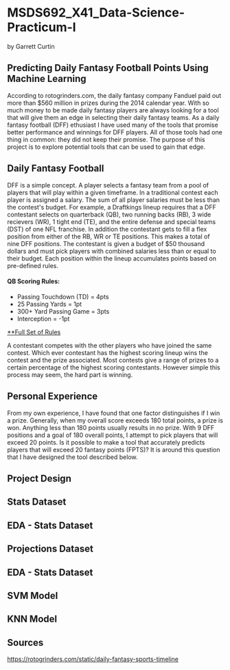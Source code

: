 # MSDS692_X41_Data-Science-Practicum-I

by Garrett Curtin

## Predicting Daily Fantasy Football Points Using Machine Learning

According to rotogrinders.com, the daily fantasy company Fanduel paid out more than $560 million in prizes during the 2014 calendar year.  With so much money to be made daily fantasy players are always looking for a tool that will give them an edge in selecting their daily fantasy teams.  As a daily fantasy football (DFF) ethusiast I have used many of the tools that promise better performance and winnings for DFF players.  All of those tools had one thing in common: they did not keep their promise.  The purpose of this project is to explore potential tools that can be used to gain that edge.

## Daily Fantasy Football

DFF is a simple concept.  A player selects a fantasy team from a pool of players that will play within a given timeframe.  In a traditional contest each player is assigned a salary.  The sum  of all player salaries must be less than the contest's budget.  For example, a Draftkings lineup requires that a DFF contestant selects on quarterback (QB), two running backs (RB), 3 wide recievers (WR), 1 tight end (TE), and the entire defense and special teams (DST) of one NFL franchise.  In addition the contestant gets to fill a flex position from either of the RB, WR or TE positions.  This makes a total of nine DFF positions. The contestant is given a budget of $50 thousand dollars and must pick players with combined salaries less than or equal to their budget.  Each position within the lineup accumulates points based on pre-defined rules.

#### QB Scoring Rules:
* Passing Touchdown (TD) = 4pts
* 25 Passing Yards = 1pt
* 300+ Yard Passing Game = 3pts
* Interception = -1pt

[**Full Set of Rules](http://fantasysportdrs.com/draftkings-fantasy-football-rules/)

A contestant competes with the other players who have joined the same contest.  Which ever contestant has the highest scoring lineup wins the contest and the prize associated.  Most contests give a range of prizes to a certain percentage of the highest scoring contestants.  However simple this process may seem, the hard part is winning.  

## Personal Experience

From my own experience, I have found that one factor distinguishes if I win a prize.  Generally, when my overall score exceeds 180 total points, a prize is won.  Anything less than 180 points usually results in no prize.  With 9 DFF positions and a goal of 180 overall points, I attempt to pick players that will exceed 20 points.  Is it possible to make a tool that accurately predicts players that will exceed 20 fantasy points (FPTS)?  It is around this question that I have designed the tool described below.

## Project Design



## Stats Dataset

## EDA - Stats Dataset

## Projections Dataset

## EDA - Stats Dataset

## SVM Model

## KNN Model

## Sources
https://rotogrinders.com/static/daily-fantasy-sports-timeline
